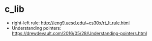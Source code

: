 # c_lib 

* right-left rule: http://ieng9.ucsd.edu/~cs30x/rt_lt.rule.html
* Understanding pointers: https://drewdevault.com/2016/05/28/Understanding-pointers.html
